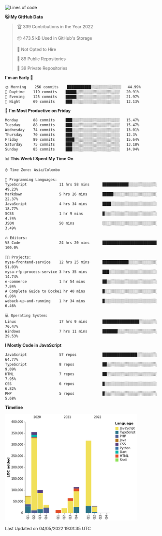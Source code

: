 
<!--START_SECTION:waka-->
![Lines of code](https://img.shields.io/badge/From%20Hello%20World%20I%27ve%20Written-1%20Million%20lines%20of%20code-blue)

**🐱 My GitHub Data** 

> 🏆 339 Contributions in the Year 2022
 > 
> 📦 473.5 kB Used in GitHub's Storage 
 > 
> 🚫 Not Opted to Hire
 > 
> 📜 89 Public Repositories 
 > 
> 🔑 39 Private Repositories  
 > 
**I'm an Early 🐤** 

```text
🌞 Morning    256 commits    ███████████░░░░░░░░░░░░░░   44.99% 
🌆 Daytime    119 commits    █████░░░░░░░░░░░░░░░░░░░░   20.91% 
🌃 Evening    125 commits    █████░░░░░░░░░░░░░░░░░░░░   21.97% 
🌙 Night      69 commits     ███░░░░░░░░░░░░░░░░░░░░░░   12.13%

```
📅 **I'm Most Productive on Friday** 

```text
Monday       88 commits     ███░░░░░░░░░░░░░░░░░░░░░░   15.47% 
Tuesday      88 commits     ███░░░░░░░░░░░░░░░░░░░░░░   15.47% 
Wednesday    74 commits     ███░░░░░░░░░░░░░░░░░░░░░░   13.01% 
Thursday     70 commits     ███░░░░░░░░░░░░░░░░░░░░░░   12.3% 
Friday       89 commits     ████░░░░░░░░░░░░░░░░░░░░░   15.64% 
Saturday     75 commits     ███░░░░░░░░░░░░░░░░░░░░░░   13.18% 
Sunday       85 commits     ███░░░░░░░░░░░░░░░░░░░░░░   14.94%

```


📊 **This Week I Spent My Time On** 

```text
⌚︎ Time Zone: Asia/Colombo

💬 Programming Languages: 
TypeScript               11 hrs 58 mins      ████████████░░░░░░░░░░░░░   49.23% 
Markdown                 5 hrs 26 mins       █████░░░░░░░░░░░░░░░░░░░░   22.37% 
JavaScript               4 hrs 34 mins       ████░░░░░░░░░░░░░░░░░░░░░   18.77% 
SCSS                     1 hr 9 mins         █░░░░░░░░░░░░░░░░░░░░░░░░   4.74% 
JSON                     50 mins             ░░░░░░░░░░░░░░░░░░░░░░░░░   3.49%

🔥 Editors: 
VS Code                  24 hrs 20 mins      █████████████████████████   100.0%

🐱‍💻 Projects: 
mysa-frontend-service    12 hrs 25 mins      ████████████░░░░░░░░░░░░░   51.03% 
mysa-rfp-process-service 3 hrs 35 mins       ███░░░░░░░░░░░░░░░░░░░░░░   14.74% 
e-commerce               1 hr 54 mins        ██░░░░░░░░░░░░░░░░░░░░░░░   7.84% 
A Complete Guide to Docke1 hr 40 mins        █░░░░░░░░░░░░░░░░░░░░░░░░   6.86% 
weback-up-and-running    1 hr 34 mins        █░░░░░░░░░░░░░░░░░░░░░░░░   6.46%

💻 Operating System: 
Linux                    17 hrs 9 mins       █████████████████░░░░░░░░   70.47% 
Windows                  7 hrs 11 mins       ███████░░░░░░░░░░░░░░░░░░   29.53%

```

**I Mostly Code in JavaScript** 

```text
JavaScript               57 repos            ████████████████░░░░░░░░░   64.77% 
TypeScript               8 repos             ██░░░░░░░░░░░░░░░░░░░░░░░   9.09% 
HTML                     7 repos             ██░░░░░░░░░░░░░░░░░░░░░░░   7.95% 
CSS                      6 repos             █░░░░░░░░░░░░░░░░░░░░░░░░   6.82% 
PHP                      5 repos             █░░░░░░░░░░░░░░░░░░░░░░░░   5.68%

```


**Timeline**

![Chart not found](https://raw.githubusercontent.com/ccweerasinghe1994/ccweerasinghe1994/master/charts/bar_graph.png) 


 Last Updated on 04/05/2022 19:01:35 UTC
<!--END_SECTION:waka-->
